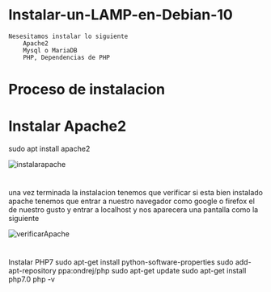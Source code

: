 # Instalar-un-LAMP-en-Debian-10
	Nesesitamos instalar lo siguiente
		Apache2
		Mysql o MariaDB
		PHP, Dependencias de PHP
#
# Proceso de instalacion

# Instalar Apache2

sudo apt install apache2

![instalarapache](https://user-images.githubusercontent.com/35048921/79944166-75ed3d00-8430-11ea-9127-37d470ba13fb.png)
#
una vez terminada la instalacion tenemos que verificar si esta bien instalado apache tenemos que entrar a nuestro navegador como google o firefox el de nuestro gusto y entrar a localhost y nos aparecera una pantalla como la siguiente

![verificarApache](https://user-images.githubusercontent.com/35048921/79946007-b8b11400-8434-11ea-98d9-1d2a9164405e.png)
#
Instalar PHP7
sudo apt-get install python-software-properties
sudo add-apt-repository ppa:ondrej/php
sudo apt-get update
sudo apt-get install php7.0
php -v
#
